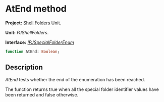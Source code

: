 # AtEnd method

**Project:** [Shell Folders Unit](ShellFoldersUnit.md).

**Unit:** _PJShellFolders_.

**Interface:** _[IPJSpecialFolderEnum](IPJSpecialFolderEnum.md)_

```pascal
function AtEnd: Boolean;
```

## Description

_AtEnd_ tests whether the end of the enumeration has been reached.

The function returns true when all the special folder identifier values have been returned and false otherwise.
